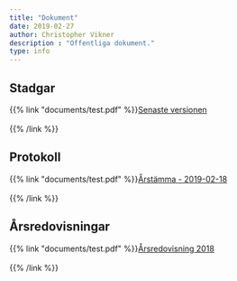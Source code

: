 ```yaml
---
title: "Dokument"
date: 2019-02-27
author: Christopher Vikner
description : "Offentliga dokument."
type: info
---
```


Stadgar
------------------
{{% link "documents/test.pdf" %}}<u>Senaste versionen</u><br></br>{{% /link %}}


Protokoll
------------------
{{% link "documents/test.pdf" %}}<u>Årstämma - 2019-02-18</u><br></br>{{% /link %}}


Årsredovisningar
------------------
{{% link "documents/test.pdf" %}}<u>Årsredovisning 2018</u><br></br>{{% /link %}}